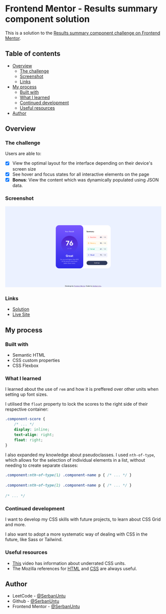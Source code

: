 # Frontend Mentor - Results summary component solution

This is a solution to the [Results summary component challenge on Frontend Mentor](https://www.frontendmentor.io/challenges/results-summary-component-CE_K6s0maV).

## Table of contents

- [Overview](#overview)
  - [The challenge](#the-challenge)
  - [Screenshot](#screenshot)
  - [Links](#links)
- [My process](#my-process)
  - [Built with](#built-with)
  - [What I learned](#what-i-learned)
  - [Continued development](#continued-development)
  - [Useful resources](#useful-resources)
- [Author](#author)

## Overview

### The challenge

Users are able to:

- [x] View the optimal layout for the interface depending on their device's screen size
- [x] See hover and focus states for all interactive elements on the page
- [x] **Bonus**: View the content which was dynamically populated using JSON data.

### Screenshot

![](./assets/images/screenshot.jpg)

### Links

- [Solution](https://www.frontendmentor.io/solutions/json-data-fetching-flexbox-semantic-html-responsive-layout-OFwzIGbfyo)
- [Live Site](https://fm-results-summary-component-serbanuntu.vercel.app)

## My process

### Built with

- Semantic HTML
- CSS custom properties
- CSS Flexbox

### What I learned

I learned about the use of `rem` and how it is preffered over other units when setting up font sizes.

I utilised the `float` property to lock the scores to the right side of their respective container:

```css
.component-score {
    /* ... */
    display: inline;
    text-align: right;
    float: right;
}
```

I also expanded my knowledge about pseudoclasses. I used `nth-of-type`, which allows for the selection of individual elements in a list, without needing to create separate classes:

```css
.component:nth-of-type(1) .component-name p { /* ... */ }

.component:nth-of-type(2) .component-name p { /* ... */ }

/* ... */
```

### Continued development

I want to develop my CSS skills with future projects, to learn about CSS Grid and more.

I also want to adopt a more systematic way of dealing with CSS in the future, like Sass or Tailwind.

### Useful resources

- [This](https://www.youtube.com/watch?v=N5wpD9Ov_To) video has information about underrated CSS units.
- The Mozilla references for [HTML](https://developer.mozilla.org/en-US/docs/Web/HTML) and [CSS](https://developer.mozilla.org/en-US/docs/Web/CSS) are always useful.

## Author

- LeetCode - [@SerbanUntu](https://leetcode.com/SerbanUntu/)
- Github - [@SerbanUntu](https://github.com/SerbanUntu)
- Frontend Mentor - [@SerbanUntu](https://www.frontendmentor.io/profile/SerbanUntu)
